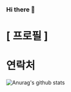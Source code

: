### Hi there 👋

# [ 프로필 ]

# 연락처


![Anurag's github stats](https://github-readme-stats.vercel.app/api?username=anuraghazra)

<!--
**dmlim-cb/dmlim-cb** is a ✨ _special_ ✨ repository because its `README.md` (this file) appears on your GitHub profile.

Here are some ideas to get you started:

- 🔭 I’m currently working on ...
- 🌱 I’m currently learning ...
- 👯 I’m looking to collaborate on Github Readme Stats
- 🤔 I’m looking for help with ...
- 💬 Ask me about ...
- 📫 How to reach me: ...
- 😄 Pronouns: ...
- ⚡ Fun fact: ...
-->
